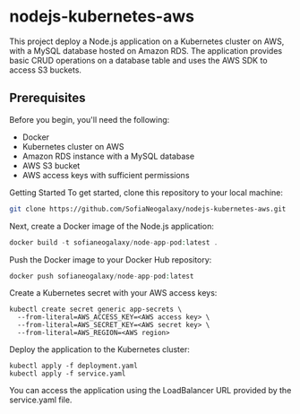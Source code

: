 # nodejs-kubernetes-aws
This project deploy a Node.js application on a Kubernetes cluster on AWS, with a MySQL database hosted on Amazon RDS. The application provides basic CRUD operations on a database table and uses the AWS SDK to access S3 buckets.

## Prerequisites
Before you begin, you'll need the following:

- Docker
- Kubernetes cluster on AWS
- Amazon RDS instance with a MySQL database
- AWS S3 bucket
- AWS access keys with sufficient permissions

Getting Started
To get started, clone this repository to your local machine:

```bash
git clone https://github.com/SofiaNeogalaxy/nodejs-kubernetes-aws.git
```
Next, create a Docker image of the Node.js application:

```php
docker build -t sofianeogalaxy/node-app-pod:latest .
```
Push the Docker image to your Docker Hub repository:

```php
docker push sofianeogalaxy/node-app-pod:latest
```
Create a Kubernetes secret with your AWS access keys:

```vbnet
kubectl create secret generic app-secrets \
  --from-literal=AWS_ACCESS_KEY=<AWS access key> \
  --from-literal=AWS_SECRET_KEY=<AWS secret key> \
  --from-literal=AWS_REGION=<AWS region>
  ```
Deploy the application to the Kubernetes cluster:

```vbnet
kubectl apply -f deployment.yaml
kubectl apply -f service.yaml
```
You can access the application using the LoadBalancer URL provided by the service.yaml file.
